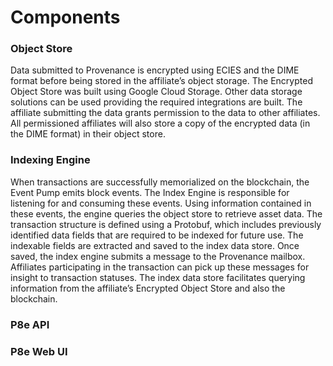 # Components

### Object Store

Data submitted to Provenance is encrypted using ECIES and the DIME format before being stored in the affiliate’s object storage. The Encrypted Object Store was built using Google Cloud Storage. Other data storage solutions can be used providing the required integrations are built. The affiliate submitting the data grants permission to the data to other affiliates. All permissioned affiliates will also store a copy of the encrypted data \(in the DIME format\) in their object store.

### Indexing Engine

When transactions are successfully memorialized on the blockchain, the Event Pump emits block events. The Index Engine is responsible for listening for and consuming these events. Using information contained in these events, the engine queries the object store to retrieve asset data. The transaction structure is defined using a Protobuf, which includes previously identified data fields that are required to be indexed for future use. The indexable fields are extracted and saved to the index data store. Once saved, the index engine submits a message to the Provenance mailbox. Affiliates participating in the transaction can pick up these messages for insight to transaction statuses. The index data store facilitates querying information from the affiliate’s Encrypted Object Store and also the blockchain.

### P8e API

### P8e Web UI

